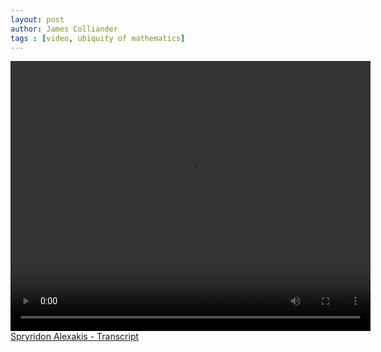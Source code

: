 ```yaml
---
layout: post
author: James Colliander
tags : [video, ubiquity of mathematics]
---
```


 <video controls height="432" width="576">
<source src="http://share.math.toronto.edu/users/rcerezo/f8158f652b5047bae2ab9f4fa3ea49d4.mp4" type='video/mp4; codecs="avc1.42E01E,mp4a.40.2"'>
<source src="http://share.math.toronto.edu/users/rcerezo/1aad593ba8143b1d4f0a26658bc34d1a.ogg" type='video/ogg; codecs="theora,vorbis"'>
<source src="http://share.math.toronto.edu/users/rcerezo/fb3e1e4ab17ae7b3a02ebbd022534c46.webm" type='video/webm; codecs="vp8,vorbis"'>
Your browser does not support the &lt;video&gt; tag.
</video>
<a href="http://blog.math.toronto.edu/colliand/files/2013/05/Spyridon-Alexakis-Interview-Transcript.pdf">Spryridon Alexakis - Transcript</a>
